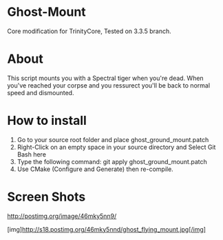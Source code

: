 # Ghost-Mount
Core modification for TrinityCore, Tested on 3.3.5 branch.

# About
This script mounts you with a Spectral tiger when you're dead. When you've reached your corpse and you ressurect you'll be back to normal speed and dismounted.

# How to install
1. Go to your source root folder and place ghost_ground_mount.patch
2. Right-Click on an empty space in your source directory and Select Git Bash here
3. Type the following command: git apply ghost_ground_mount.patch
4. Use CMake (Configure and Generate) then re-compile.

# Screen Shots
http://postimg.org/image/46mky5nn9/

[img]http://s18.postimg.org/46mky5nnd/ghost_flying_mount.jpg[/img]
